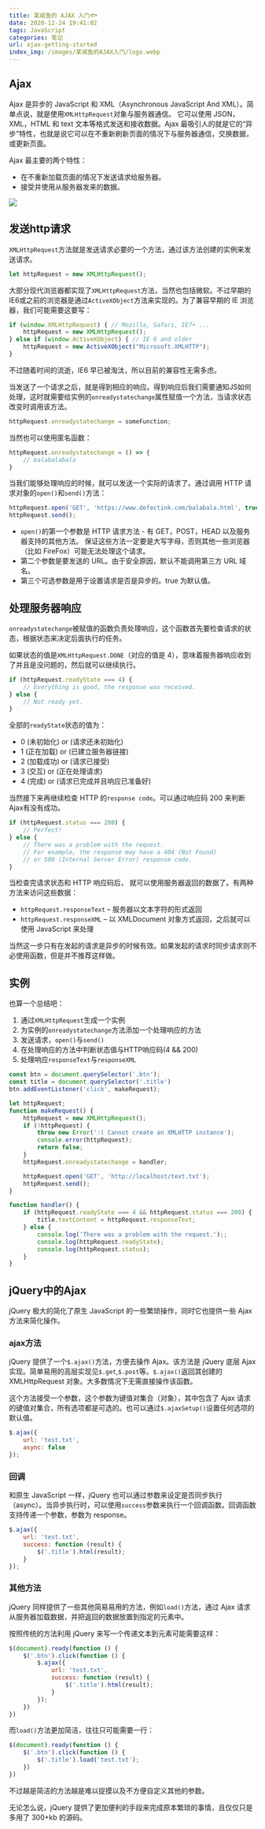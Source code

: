 ```yaml
---
title: 某咸鱼的 AJAX 入门🐟
date: 2020-12-24 19:41:02
tags: JavaScript
categories: 笔记
url: ajax-getting-started
index_img: /images/某咸鱼的AJAX入门/logo.webp
---
```


## Ajax

Ajax 是异步的 JavaScript 和 XML（Asynchronous JavaScript And XML）。简单点说，就是使用`XMLHttpRequest`对象与服务器通信。 它可以使用 JSON，XML，HTML 和 text 文本等格式发送和接收数据。Ajax 最吸引人的就是它的“异步”特性，也就是说它可以在不重新刷新页面的情况下与服务器通信，交换数据，或更新页面。

Ajax 最主要的两个特性：

* 在不重新加载页面的情况下发送请求给服务器。
* 接受并使用从服务器发来的数据。

![](../images/某咸鱼的AJAX入门/2020-12-24-19-40-22.webp)

## 发送http请求

`XMLHttpRequest`方法就是发送请求必要的一个方法，通过该方法创建的实例来发送请求。

```js
let httpRequest = new XMLHttpRequest();
```

大部分现代浏览器都实现了`XMLHttpRequest`方法，当然也包括微软。不过早期的IE6或之前的浏览器是通过`ActiveXObject`方法来实现的。为了兼容早期的 IE 浏览器，我们可能需要这要写：

```js
if (window.XMLHttpRequest) { // Mozilla, Safari, IE7+ ...
    httpRequest = new XMLHttpRequest();
} else if (window.ActiveXObject) { // IE 6 and older
    httpRequest = new ActiveXObject("Microsoft.XMLHTTP");
}
```

不过随着时间的流逝，IE6 早已被淘汰，所以目前的兼容性无需多虑。

当发送了一个请求之后，就是得到相应的响应。得到响应后我们需要通知JS如何处理，这时就需要给实例的`onreadystatechange`属性赋值一个方法，当请求状态改变时调用该方法。

```js
httpRequest.onreadystatechange = someFunction;
```

当然也可以使用匿名函数：

```js
httpRequest.onreadystatechange = () => {
    // balabalabala
}
```

当我们能够处理响应的时候，就可以发送一个实际的请求了。通过调用 HTTP 请求对象的`open()`和`send()`方法：

```js
httpRequest.open('GET', 'https://www.defectink.com/balabala.html', true);
httpRequest.send();
```

* `open()`的第一个参数是 HTTP 请求方法 - 有 GET，POST，HEAD 以及服务器支持的其他方法。 保证这些方法一定要是大写字母，否则其他一些浏览器（比如 FireFox）可能无法处理这个请求。
* 第二个参数是要发送的 URL。由于安全原因，默认不能调用第三方 URL 域名。
* 第三个可选参数是用于设置请求是否是异步的。true 为默认值。

## 处理服务器响应

`onreadystatechange`被赋值的函数负责处理响应，这个函数首先要检查请求的状态，根据状态来决定后面执行的任务。

如果状态的值是`XMLHttpRequest.DONE`（对应的值是 4），意味着服务器响应收到了并且是没问题的，然后就可以继续执行。

```js
if (httpRequest.readyState === 4) {
    // Everything is good, the response was received.
} else {
    // Not ready yet.
}
```

全部的`readyState`状态的值为：

* 0 (未初始化) or (请求还未初始化)
* 1 (正在加载) or (已建立服务器链接)
* 2 (加载成功) or (请求已接受)
* 3 (交互) or (正在处理请求)
* 4 (完成) or (请求已完成并且响应已准备好)

当然接下来再继续检查 HTTP 的`response code`。可以通过响应码 200 来判断Ajax有没有成功。

```js
if (httpRequest.status === 200) {
    // Perfect!
} else {
    // There was a problem with the request.
    // For example, the response may have a 404 (Not Found)
    // or 500 (Internal Server Error) response code.
}
```

当检查完请求状态和 HTTP 响应码后， 就可以使用服务器返回的数据了。有两种方法来访问这些数据：

* `httpRequest.responseText` – 服务器以文本字符的形式返回
* `httpRequest.responseXML` – 以 XMLDocument 对象方式返回，之后就可以使用 JavaScript 来处理

当然这一步只有在发起的请求是异步的时候有效。如果发起的请求时同步请求则不必使用函数，但是并不推荐这样做。

## 实例

也算一个总结吧：

1. 通过`XMLHttpRequest`生成一个实例
2. 为实例的`onreadystatechange`方法添加一个处理响应的方法
3. 发送请求，`open()`与`send()`
4. 在处理响应的方法中判断状态值与HTTP响应码(4 && 200)
5. 处理响应`responseText`与`responseXML`

```js
const btn = document.querySelector('.btn');
const title = document.querySelector('.title')
btn.addEventListener('click', makeRequest);

let httpRequest;
function makeRequest() {
    httpRequest = new XMLHttpRequest();
    if (!httpRequest) {
        throw new Error(':( Cannot create an XMLHTTP instance');
        console.error(httpRequest);
        return false;
    }
    httpRequest.onreadystatechange = handler;

    httpRequest.open('GET', 'http://localhost/text.txt');
    httpRequest.send();
}

function handler() {
    if (httpRequest.readyState === 4 && httpRequest.status === 200) {
        title.textContent = httpRequest.responseText;
    } else {
        console.log('There was a problem with the request.');;
        console.log(httpRequest.readyState);
        console.log(httpRequest.status);
    }
}
```

## jQuery中的Ajax

jQuery 极大的简化了原生 JavaScript 的一些繁琐操作，同时它也提供一些 Ajax 方法来简化操作。

### ajax方法

jQuery 提供了一个`$.ajax()`方法，方便去操作 Ajax。该方法是 jQuery 底层 Ajax 实现。简单易用的高层实现见`$.get`,`$.post`等。`$.ajax()`返回其创建的 XMLHttpRequest 对象。大多数情况下无需直接操作该函数。

这个方法接受一个参数，这个参数为键值对集合（对象），其中包含了 Ajax 请求的键值对集合，所有选项都是可选的。也可以通过`$.ajaxSetup()`设置任何选项的默认值。

```js
$.ajax({
    url: 'test.txt',
    async: false
});
```

### 回调

和原生 JavaScript 一样，jQuery 也可以通过参数来设定是否同步执行（async）。当异步执行时，可以使用`success`参数来执行一个回调函数。回调函数支持传递一个参数，参数为 response。

```js
$.ajax({
    url: 'test.txt',
    success: function (result) {
        $('.title').html(result);
    }
});
```

### 其他方法

jQuery 同样提供了一些其他简易易用的方法，例如`load()`方法，通过 Ajax 请求从服务器加载数据，并把返回的数据放置到指定的元素中。

按照传统的方法利用 jQuery 来写一个传递文本到元素可能需要这样：

```js
$(document).ready(function () {
    $('.btn').click(function () {
        $.ajax({
            url: 'test.txt',
            success: function (result) {
                $('.title').html(result);
            }
        });
    })
})
```

而`load()`方法更加简洁，往往只可能需要一行：

```js
$(document).ready(function () {
    $('.btn').click(function () {
        $('.title').load('test.txt');
    })
})
```

不过越是简洁的方法越是难以捉摸以及不方便自定义其他的参数。

无论怎么说，jQuery 提供了更加便利的手段来完成原本繁琐的事情，且仅仅只是多用了 300+kb 的源码。